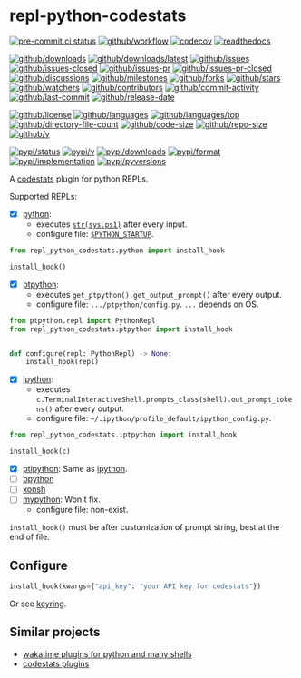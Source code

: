 # repl-python-codestats

[![pre-commit.ci status](https://results.pre-commit.ci/badge/github/Freed-Wu/repl-python-codestats/main.svg)](https://results.pre-commit.ci/latest/github/Freed-Wu/repl-python-codestats/main)
[![github/workflow](https://github.com/Freed-Wu/repl-python-codestats/actions/workflows/main.yml/badge.svg)](https://github.com/Freed-Wu/repl-python-codestats/actions)
[![codecov](https://codecov.io/gh/Freed-Wu/repl-python-codestats/branch/main/graph/badge.svg)](https://codecov.io/gh/Freed-Wu/repl-python-codestats)
[![readthedocs](https://shields.io/readthedocs/repl-python-codestats)](https://repl-python-codestats.readthedocs.io)

[![github/downloads](https://shields.io/github/downloads/Freed-Wu/repl-python-codestats/total)](https://github.com/Freed-Wu/repl-python-codestats/releases)
[![github/downloads/latest](https://shields.io/github/downloads/Freed-Wu/repl-python-codestats/latest/total)](https://github.com/Freed-Wu/repl-python-codestats/releases/latest)
[![github/issues](https://shields.io/github/issues/Freed-Wu/repl-python-codestats)](https://github.com/Freed-Wu/repl-python-codestats/issues)
[![github/issues-closed](https://shields.io/github/issues-closed/Freed-Wu/repl-python-codestats)](https://github.com/Freed-Wu/repl-python-codestats/issues?q=is%3Aissue+is%3Aclosed)
[![github/issues-pr](https://shields.io/github/issues-pr/Freed-Wu/repl-python-codestats)](https://github.com/Freed-Wu/repl-python-codestats/pulls)
[![github/issues-pr-closed](https://shields.io/github/issues-pr-closed/Freed-Wu/repl-python-codestats)](https://github.com/Freed-Wu/repl-python-codestats/pulls?q=is%3Apr+is%3Aclosed)
[![github/discussions](https://shields.io/github/discussions/Freed-Wu/repl-python-codestats)](https://github.com/Freed-Wu/repl-python-codestats/discussions)
[![github/milestones](https://shields.io/github/milestones/all/Freed-Wu/repl-python-codestats)](https://github.com/Freed-Wu/repl-python-codestats/milestones)
[![github/forks](https://shields.io/github/forks/Freed-Wu/repl-python-codestats)](https://github.com/Freed-Wu/repl-python-codestats/network/members)
[![github/stars](https://shields.io/github/stars/Freed-Wu/repl-python-codestats)](https://github.com/Freed-Wu/repl-python-codestats/stargazers)
[![github/watchers](https://shields.io/github/watchers/Freed-Wu/repl-python-codestats)](https://github.com/Freed-Wu/repl-python-codestats/watchers)
[![github/contributors](https://shields.io/github/contributors/Freed-Wu/repl-python-codestats)](https://github.com/Freed-Wu/repl-python-codestats/graphs/contributors)
[![github/commit-activity](https://shields.io/github/commit-activity/w/Freed-Wu/repl-python-codestats)](https://github.com/Freed-Wu/repl-python-codestats/graphs/commit-activity)
[![github/last-commit](https://shields.io/github/last-commit/Freed-Wu/repl-python-codestats)](https://github.com/Freed-Wu/repl-python-codestats/commits)
[![github/release-date](https://shields.io/github/release-date/Freed-Wu/repl-python-codestats)](https://github.com/Freed-Wu/repl-python-codestats/releases/latest)

[![github/license](https://shields.io/github/license/Freed-Wu/repl-python-codestats)](https://github.com/Freed-Wu/repl-python-codestats/blob/main/LICENSE)
[![github/languages](https://shields.io/github/languages/count/Freed-Wu/repl-python-codestats)](https://github.com/Freed-Wu/repl-python-codestats)
[![github/languages/top](https://shields.io/github/languages/top/Freed-Wu/repl-python-codestats)](https://github.com/Freed-Wu/repl-python-codestats)
[![github/directory-file-count](https://shields.io/github/directory-file-count/Freed-Wu/repl-python-codestats)](https://github.com/Freed-Wu/repl-python-codestats)
[![github/code-size](https://shields.io/github/languages/code-size/Freed-Wu/repl-python-codestats)](https://github.com/Freed-Wu/repl-python-codestats)
[![github/repo-size](https://shields.io/github/repo-size/Freed-Wu/repl-python-codestats)](https://github.com/Freed-Wu/repl-python-codestats)
[![github/v](https://shields.io/github/v/release/Freed-Wu/repl-python-codestats)](https://github.com/Freed-Wu/repl-python-codestats)

[![pypi/status](https://shields.io/pypi/status/repl-python-codestats)](https://pypi.org/project/repl-python-codestats/#description)
[![pypi/v](https://shields.io/pypi/v/repl-python-codestats)](https://pypi.org/project/repl-python-codestats/#history)
[![pypi/downloads](https://shields.io/pypi/dd/repl-python-codestats)](https://pypi.org/project/repl-python-codestats/#files)
[![pypi/format](https://shields.io/pypi/format/repl-python-codestats)](https://pypi.org/project/repl-python-codestats/#files)
[![pypi/implementation](https://shields.io/pypi/implementation/repl-python-codestats)](https://pypi.org/project/repl-python-codestats/#files)
[![pypi/pyversions](https://shields.io/pypi/pyversions/repl-python-codestats)](https://pypi.org/project/repl-python-codestats/#files)

A [codestats](https://codestats.net) plugin for python REPLs.

Supported REPLs:

- [x] [python](https://github.com/python/cpython):
  - executes
    [`str(sys.ps1)`](https://docs.python.org/3/library/sys.html#sys.ps1) after
    every input.
  - configure file:
    [`$PYTHON_STARTUP`](https://docs.python.org/3/using/cmdline.html#envvar-PYTHONSTARTUP).

```python
from repl_python_codestats.python import install_hook

install_hook()
```

- [x] [ptpython](https://github.com/prompt-toolkit/ptpython):
  - executes `get_ptpython().get_output_prompt()` after every output.
  - configure file: `.../ptpython/config.py`. `...` depends on OS.

```python
from ptpython.repl import PythonRepl
from repl_python_codestats.ptpython import install_hook


def configure(repl: PythonRepl) -> None:
    install_hook(repl)
```

- [x] [ipython](https://github.com/ipython/ipython):
  - executes
    `c.TerminalInteractiveShell.prompts_class(shell).out_prompt_tokens()` after
    every output.
  - configure file: `~/.ipython/profile_default/ipython_config.py`.

```python
from repl_python_codestats.iptpython import install_hook

install_hook(c)
```

- [x] [ptipython](https://github.com/prompt-toolkit/ptpython): Same as
  [ipython](https://github.com/ipython/ipython).
- [ ] [bpython](https://github.com/bpython/bpython)
- [ ] [xonsh](https://github.com/xonsh/xonsh)
- [ ] [mypython](https://github.com/asmeurer/mypython): Won't fix.
  - configure file: non-exist.

`install_hook()` must be after customization of prompt string, best at the end
of file.

## Configure

```python
install_hook(kwargs={"api_key": "your API key for codestats"})
```

Or see [keyring](resources/requirements.md#keyring).

## Similar projects

- [wakatime plugins for python and many shells](https://wakatime.com/terminal)
- [codestats plugins](https://codestats.net/plugins)
